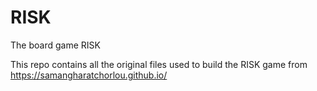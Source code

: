 # RISK
The board game RISK

This repo contains all the original files used to build the RISK game from https://samangharatchorlou.github.io/
